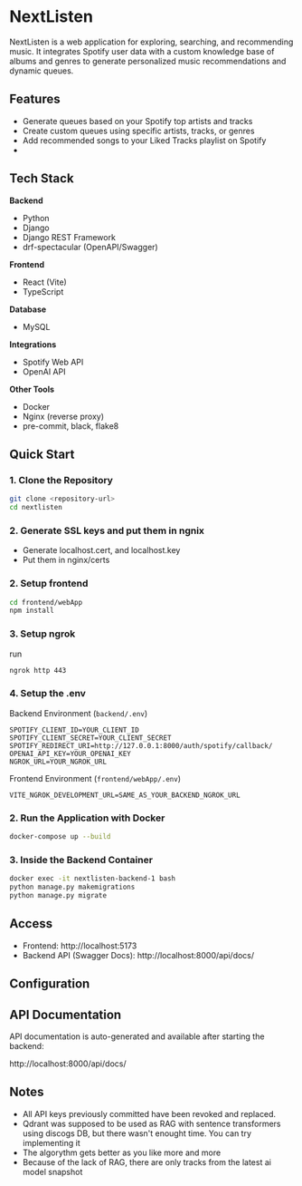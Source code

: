 # NextListen

NextListen is a web application for exploring, searching, and recommending music. It integrates Spotify user data with a custom knowledge base of albums and genres to generate personalized music recommendations and dynamic queues.

## Features

-   Generate queues based on your Spotify top artists and tracks
-   Create custom queues using specific artists, tracks, or genres
-   Add recommended songs to your Liked Tracks playlist on Spotify
-

## Tech Stack

**Backend**

-   Python
-   Django
-   Django REST Framework
-   drf-spectacular (OpenAPI/Swagger)

**Frontend**

-   React (Vite)
-   TypeScript

**Database**

-   MySQL

**Integrations**

-   Spotify Web API
-   OpenAI API

**Other Tools**

-   Docker
-   Nginx (reverse proxy)
-   pre-commit, black, flake8

## Quick Start

### 1. Clone the Repository

```bash
git clone <repository-url>
cd nextlisten
```

### 2. Generate SSL keys and put them in ngnix

-   Generate localhost.cert, and localhost.key
-   Put them in nginx/certs

### 2. Setup frontend

```bash
cd frontend/webApp
npm install
```

### 3. Setup ngrok

run

```bash
ngrok http 443
```

### 4. Setup the .env

Backend Environment (`backend/.env`)

```env
SPOTIFY_CLIENT_ID=YOUR_CLIENT_ID
SPOTIFY_CLIENT_SECRET=YOUR_CLIENT_SECRET
SPOTIFY_REDIRECT_URI=http://127.0.0.1:8000/auth/spotify/callback/
OPENAI_API_KEY=YOUR_OPENAI_KEY
NGROK_URL=YOUR_NGROK_URL
```

Frontend Environment (`frontend/webApp/.env`)

```env
VITE_NGROK_DEVELOPMENT_URL=SAME_AS_YOUR_BACKEND_NGROK_URL
```

### 2. Run the Application with Docker

```bash
docker-compose up --build
```

### 3. Inside the Backend Container

```bash
docker exec -it nextlisten-backend-1 bash
python manage.py makemigrations
python manage.py migrate
```

## Access

-   Frontend: http://localhost:5173
-   Backend API (Swagger Docs): http://localhost:8000/api/docs/

## Configuration

## API Documentation

API documentation is auto-generated and available after starting the backend:

http://localhost:8000/api/docs/

## Notes

-   All API keys previously committed have been revoked and replaced.
-   Qdrant was supposed to be used as RAG with sentence transformers using discogs DB, but there wasn't enought time. You can try implementing it
-   The algorythm gets better as you like more and more
-   Because of the lack of RAG, there are only tracks from the latest ai model snapshot
